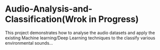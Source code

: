 # Audio-Analysis-and-Classification(Wrok in Progress)
 This project demonstrates how to analyse the audio datasets and apply the existing Machine learning/Deep Learning techniques to the classify various environmental sounds...
